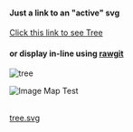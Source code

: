 #### Just a link to an "active" svg

[Click this link to see Tree](https://camo.githubusercontent.com/1282b59c21e264ba4c67ddeb6034b751e4f649a7/68747470733a2f2f7261776769742e636f6d2f6f746865725749502f746573742f6d61737465722f7069632f747265652e737667)

#### or display in-line using [rawgit](http://rawgit.com)

![tree](https://rawgit.com/otherWIP/test/master/pic/tree.svg)


<img src="tree.png" usemap="#treemap" alt="Image Map Test">
<p><br><a href="https://rawgit.com/otherWIP/test/master/pic/tree.svg">tree.svg</a></p>
<map id="treemap" name="treemap" >
<area shape="rect" coords="132,793,328,859" href="https://github.com/emoncms/emoncms/tree/bufferedwrite" alt="The OEM Shop" title="The Shop">
